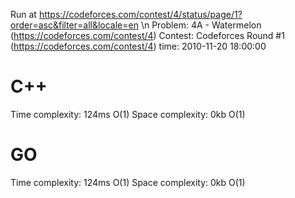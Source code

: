 Run at https://codeforces.com/contest/4/status/page/1?order=asc&filter=all&locale=en \n
Problem: 4A - Watermelon (https://codeforces.com/contest/4)
Contest: Codeforces Round #1 (https://codeforces.com/contest/4)
time: 2010-11-20 18:00:00

# C++
  Time complexity: 124ms O(1)
  Space complexity: 0kb O(1)

# GO
  Time complexity: 124ms O(1)
  Space complexity: 0kb O(1)
